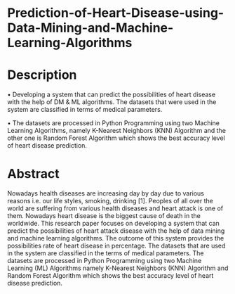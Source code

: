 # Prediction-of-Heart-Disease-using-Data-Mining-and-Machine-Learning-Algorithms
# Description
• Developing a system that can predict the possibilities of heart disease with the help of DM & ML algorithms. The datasets that were used in the system are classified in terms of medical parameters.

• The datasets are processed in Python Programming using two Machine Learning Algorithms, namely K-Nearest Neighbors (KNN) Algorithm and the other one is Random Forest Algorithm which shows the best accuracy level of heart disease prediction.
# Abstract
Nowadays health diseases are increasing day by day due to various reasons i.e. our life styles, smoking, drinking [1]. Peoples of all over the world are suffering from various health diseases and heart attack is one of them. Nowadays heart disease is the biggest cause of death in the worldwide. This research paper focuses on developing a system that can predict the possibilities of heart attack disease with the help of data mining and machine learning algorithms. The outcome of this system provides the possibilities rate of heart disease in percentage. The datasets that are used in the system are classified in the terms of medical parameters. The datasets are processed in Python Programming using two Machine Learning (ML) Algorithms namely K-Nearest Neighbors (KNN) Algorithm and Random Forest Algorithm which shows the best accuracy level of heart disease prediction.
